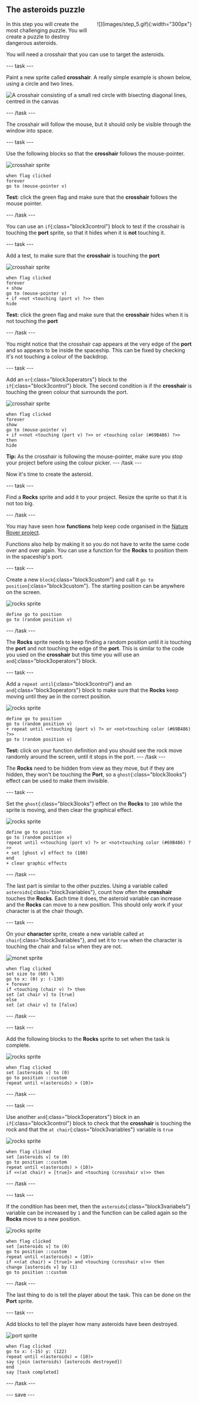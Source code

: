 ## The asteroids puzzle

<div style="display: flex; flex-wrap: wrap">
<div style="flex-basis: 200px; flex-grow: 1; margin-right: 15px;">
In this step you will create the most challenging puzzle. You will create a puzzle to destroy dangerous asteroids.
</div>
<div>
![](images/step_5.gif){:width="300px"}
</div>
</div>

You will need a crosshair that you can use to target the asteroids.

--- task ---

Paint a new sprite called **crosshair**. A really simple example is shown below, using a circle and two lines.

![A crosshair consisting of a small red circle with bisecting diagonal lines, centred in the canvas](images/draw-crosshair.png)

--- /task ---

The crosshair will follow the mouse, but it should only be visible through the window into space.

--- task ---

Use the following blocks so that the **crosshair** follows the mouse-pointer.

![crosshair sprite](images/crosshair-sprite.png)
```blocks3
when flag clicked
forever
go to (mouse-pointer v)
```

**Test:** click the green flag and make sure that the **crosshair** follows the mouse pointer.

--- /task ---

You can use an `if`{:class="block3control"} block to test if the crosshair is touching the **port** sprite, so that it hides when it is **not** touching it.

--- task ---

Add a test, to make sure that the **crosshair** is touching the **port**

![crosshair sprite](images/crosshair-sprite.png)
```blocks3
when flag clicked
forever
+ show
go to (mouse-pointer v)
+ if <not <touching (port v) ?>> then
hide
```

**Test:** click the green flag and make sure that the **crosshair** hides when it is not touching the **port**

--- /task ---

You might notice that the crosshair cap appears at the very edge of the **port** and so appears to be inside the spaceship. This can be fixed by checking it's not touching a colour of the backdrop.

--- task ---

Add an `or`{:class="block3operators"} block to the `if`{:class="block3control"} block. The second condition is if the **crosshair** is touching the green colour that surrounds the port.

![crosshair sprite](images/crosshair-sprite.png)
```blocks3
when flag clicked
forever
show
go to (mouse-pointer v)
+ if <<not <touching (port v) ?>> or <touching color (#69B486) ?>> then
hide
```

**Tip:** As the crosshair is following the mouse-pointer, make sure you stop your project before using the colour picker.
--- /task ---

Now it's time to create the asteroid.

--- task ---

Find a **Rocks** sprite and add it to your project. Resize the sprite so that it is not too big.

--- /task ---

You may have seen how **functions** help keep code organised in the [Nature Rover project](https://projects.raspberrypi.org/en/projects/nature-rover). 

Functions also help by making it so you do not have to write the same code over and over again. You can use a function for the **Rocks** to position them in the spaceship's port.

--- task ---

Create a new `block`{:class="block3custom"} and call it `go to position`{:class="block3custom"}. The starting position can be anywhere on the screen.

![rocks sprite](images/rocks-sprite.png)
```blocks3
define go to position
go to (random position v)
```

--- /task ---

The **Rocks** sprite needs to keep finding a random position until it is touching the **port** and not touching the edge of the **port**. This is similar to the code you used on the **crosshair** but this time you will use an `and`{:class="block3operators"} block.

--- task ---

Add a `repeat until`{:class="block3control"} and an `and`{:class="block3operators"} block to make sure that the **Rocks** keep moving until they ae in the correct position.

![rocks sprite](images/rocks-sprite.png)
```blocks3
define go to position
go to (random position v)
+ repeat until <<touching (port v) ?> or <not<touching color (#69B486) ?>>
go to (random position v)

```

**Test:** click on your function definition and you should see the rock move randomly around the screen, until it stops in the port.
--- /task ---

The **Rocks** need to be hidden from view as they move, but if they are hidden, they won't be touching the **Port**, so a `ghost`{:class="block3looks"} effect can be used to make them invisible.

--- task ---

Set the `ghost`{:class="block3looks"} effect on the **Rocks** to `100` while the sprite is moving, and then clear the graphical effect.

![rocks sprite](images/rocks-sprite.png)
```blocks3
define go to position
go to (random position v)
repeat until <<touching (port v) ?> or <not<touching color (#69B486) ?>>
+ set [ghost v] effect to (100)
end
+ clear graphic effects
```

--- /task ---

The last part is similar to the other puzzles. Using a variable called `asteroids`{:class="block3variables"}, count how often the **crosshair** touches the **Rocks**. Each time it does, the asteroid variable can increase and the **Rocks** can move to a new position. This should only work if your character is at the chair though.

--- task ---

On your **character** sprite, create a new variable called `at chair`{:class="block3variables"}, and set it to `true` when the character is touching the chair and `false` when they are not.

![monet sprite](images/monet-sprite.png)
```blocks3
when flag clicked
set size to (60) %
go to x: (0) y: (-130)
+ forever
if <touching (chair v) ?> then
set [at chair v] to [true]
else
set [at chair v] to [false]
```
--- /task ---

--- task ---

Add the following blocks to the **Rocks** sprite to set when the task is complete.

![rocks sprite](images/rocks-sprite.png)
```blocks3
when flag clicked
set [asteroids v] to (0)
go to position ::custom
repeat until <(asteroids) > (10)>
```

--- /task ---

--- task ---

Use another `and`{:class="block3operators"} block in an `if`{:class="block3control"} block to check that the **crosshair** is touching the rock and that the `at chair`{:class="block3variables"} variable is `true`

![rocks sprite](images/rocks-sprite.png)
```blocks3
when flag clicked
set [asteroids v] to (0)
go to position ::custom
repeat until <(asteroids) > (10)>
if <<(at chair) = [true]> and <touching (crosshair v)>> then
```

--- /task ---

--- task ---

If the condition has been met, then the `asteroids`{:class="block3variabels"} variable can be increased by `1` and the function can be called again so the **Rocks** move to a new position.

![rocks sprite](images/rocks-sprite.png)
```blocks3
when flag clicked
set [asteroids v] to (0)
go to position ::custom
repeat until <(asteroids) = (10)>
if <<(at chair) = [true]> and <touching (crosshair v)>> then
change [asteroids v] by (1)
go to position ::custom
```

--- /task ---

The last thing to do is tell the player about the task. This can be done on the **Port** sprite.

--- task ---

Add blocks to tell the player how many asteroids have been destroyed.

![port sprite](images/port-sprite.png)
```blocks3
when flag clicked
go to x: (-15) y: (122)
repeat until <(asteroids) = (10)>
say (join (asteroids) [asteroids destroyed])
end
say [task completed]
```

--- /task ---

--- save ---










